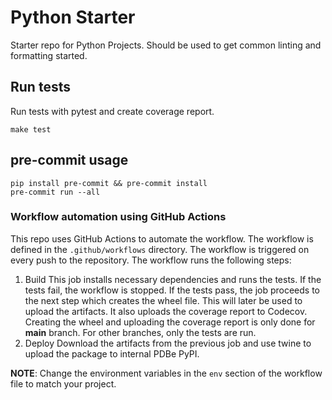 # Python Starter

Starter repo for Python Projects. Should be used to get common linting and formatting started.


## Run tests
Run tests with pytest and create coverage report.
```
make test
```

## pre-commit usage
```
pip install pre-commit && pre-commit install
pre-commit run --all
```

### Workflow automation using GitHub Actions
This repo uses GitHub Actions to automate the workflow. The workflow is defined in the `.github/workflows` directory. The workflow is triggered on every push to the repository. The workflow runs the following steps:

1. Build
   This job installs necessary dependencies and runs the tests. If the tests fail, the workflow is stopped. If the tests pass, the job proceeds to the next step which creates the wheel file. This will later be used to upload the artifacts. It also uploads the coverage report to Codecov.
   Creating the wheel and uploading the coverage report is only done for **main** branch. For other branches, only the tests are run.
2. Deploy
   Download the artifacts from the previous job and use twine to upload the package to internal PDBe PyPI.

**NOTE**: Change the environment variables in the `env` section of the workflow file to match your project.
